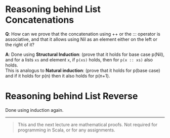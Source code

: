 # Reasoning behind List Concatenations

**Q**: How can we prove that the concatenation using ++ or the ::: operator is associative, and that it allows using Nil as an element either on the left or the right of it?

**A**: Done using **Structural Induction**: (prove that it holds for base case p(Nil), and for a lists `xs` and element `x`, if `p(xs)` holds, then for `p(x :: xs)` also holds.<br/>
This is analogus to **Natural induction**: (prove that it holds for p(base case) and if it holds for p(n) then it also holds for p(n+1).

# Reasoning behind List Reverse

Done using induction again.

---
> This and the next lecture are mathematical proofs. Not required for programming in Scala, or for any assignments.